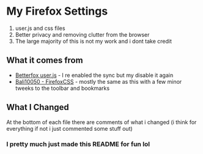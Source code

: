# My Firefox Settings
1. user.js and css files
1. Better privacy and removing clutter from the browser
1. The large majority of this is not my work and i dont take credit
## What it comes from

- [Betterfox user.js](https://github.com/yokoffing/Betterfox) - I re enabled the sync but my disable it again 
- [Bali10050 - FirefoxCSS](https://github.com/Bali10050/FirefoxCSS) - mostly the same as this with a few minor tweeks to the toolbar and bookmarks

## What I Changed
At the bottom of each file there are comments of what i changed (i think for everything if not i just commented some stuff out)

### I pretty much just made this README for fun lol

